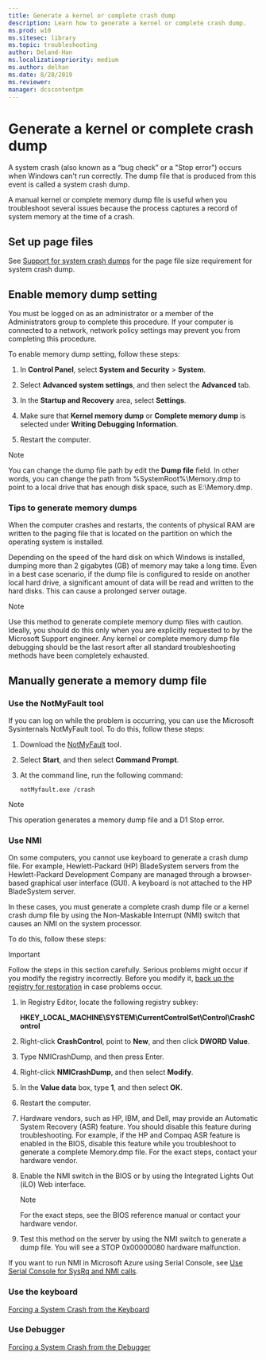 ```yaml
---
title: Generate a kernel or complete crash dump
description: Learn how to generate a kernel or complete crash dump.
ms.prod: w10
ms.sitesec: library
ms.topic: troubleshooting
author: Deland-Han
ms.localizationpriority: medium
ms.author: delhan
ms.date: 8/28/2019
ms.reviewer: 
manager: dcscontentpm
---
```


# Generate a kernel or complete crash dump 

A system crash (also known as a “bug check” or a "Stop error") occurs when Windows can't run correctly. The dump file that is produced from this event is called a system crash dump.

A manual kernel or complete memory dump file is useful when you troubleshoot several issues because the process captures a record of system memory at the time of a crash.

## Set up page files

See [Support for system crash dumps](determine-appropriate-page-file-size.md#support-for-system-crash-dumps) for the page file size requirement for system crash dump.

## Enable memory dump setting

You must be logged on as an administrator or a member of the Administrators group to complete this procedure. If your computer is connected to a network, network policy settings may prevent you from completing this procedure.

To enable memory dump setting, follow these steps:

1. In **Control Panel**, select **System and Security** > **System**.

2. Select **Advanced system settings**, and then select the **Advanced** tab.

3. In the **Startup and Recovery** area, select **Settings**.

4. Make sure that **Kernel memory dump** or **Complete memory dump** is selected under **Writing Debugging Information**.

5. Restart the computer.

>[!Note]
>You can change the dump file path by edit the **Dump file** field. In other words, you can change the path from %SystemRoot%\Memory.dmp to point to a local drive that has enough disk space, such as E:\Memory.dmp. 

### Tips to generate memory dumps

When the computer crashes and restarts, the contents of physical RAM are written to the paging file that is located on the partition on which the operating system is installed.

Depending on the speed of the hard disk on which Windows is installed, dumping more than 2 gigabytes (GB) of memory may take a long time. Even in a best case scenario, if the dump file is configured to reside on another local hard drive, a significant amount of data will be read and written to the hard disks. This can cause a prolonged server outage.

>[!Note]
>Use this method to generate complete memory dump files with caution. Ideally, you should do this only when you are explicitly requested to by the Microsoft Support engineer. Any kernel or complete memory dump file debugging should be the last resort after all standard troubleshooting methods have been completely exhausted.

## Manually generate a memory dump file

### Use the NotMyFault tool

If you can log on while the problem is occurring, you can use the Microsoft Sysinternals NotMyFault tool. To do this, follow these steps:

1. Download the [NotMyFault](https://download.sysinternals.com/files/NotMyFault.zip) tool.

2. Select **Start**, and then select **Command Prompt**.
3. At the command line, run the following command:

   ```console
   notMyfault.exe /crash
   ```

>[!Note]
>This operation generates a memory dump file and a D1 Stop error.

### Use NMI

On some computers, you cannot use keyboard to generate a crash dump file. For example, Hewlett-Packard (HP) BladeSystem servers from the Hewlett-Packard Development Company are managed through a browser-based graphical user interface (GUI). A keyboard is not attached to the HP BladeSystem server.

In these cases, you must generate a complete crash dump file or a kernel crash dump file by using the Non-Maskable Interrupt (NMI) switch that causes an NMI on the system processor. 

To do this, follow these steps:

> [!IMPORTANT]  
> Follow the steps in this section carefully. Serious problems might occur if you modify the registry incorrectly. Before you modify it, [back up the registry for restoration](https://support.microsoft.com/help/322756) in case problems occur.

1. In Registry Editor, locate the following registry subkey:

   **HKEY_LOCAL_MACHINE\SYSTEM\CurrentControlSet\Control\CrashControl**

2. Right-click **CrashControl**, point to **New**, and then click **DWORD Value**.

3. Type NMICrashDump, and then press Enter.

4. Right-click **NMICrashDump**, and then select **Modify**.

5. In the **Value data** box, type **1**, and then select **OK**.

6. Restart the computer.

7. Hardware vendors, such as HP, IBM, and Dell, may provide an Automatic System Recovery (ASR) feature. You should disable this feature during troubleshooting. For example, if the HP and Compaq ASR feature is enabled in the BIOS, disable this feature while you troubleshoot to generate a complete Memory.dmp file. For the exact steps, contact your hardware vendor.

8. Enable the NMI switch in the BIOS or by using the Integrated Lights Out (iLO) Web interface. 

   >[!Note]
   >For the exact steps, see the BIOS reference manual or contact your hardware vendor.

9. Test this method on the server by using the NMI switch to generate a dump file. You will see a STOP 0x00000080 hardware malfunction.

If you want to run NMI in Microsoft Azure using Serial Console, see [Use Serial Console for SysRq and NMI calls](https://docs.microsoft.com/azure/virtual-machines/linux/serial-console-nmi-sysrq).

### Use the keyboard

[Forcing a System Crash from the Keyboard](https://docs.microsoft.com/windows-hardware/drivers/debugger/forcing-a-system-crash-from-the-keyboard)

### Use Debugger

[Forcing a System Crash from the Debugger](https://docs.microsoft.com/windows-hardware/drivers/debugger/forcing-a-system-crash-from-the-debugger)
